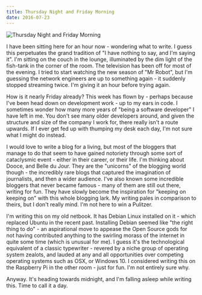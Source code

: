 ```yaml
---
title: Thursday Night and Friday Morning
date: 2016-07-23
---
```


![Thursday Night and Friday Morning](https://source.unsplash.com/0gkw_9fy0eQ/1600x900)

I have been sitting here for an hour now - wondering what to write. I guess this perpetuates the grand tradition of "I have nothing to say, and I'm saying it". I'm sitting on the couch in the lounge, illuminated by the dim light of the fish-tank in the corner of the room. The television has been off for most of the evening. I tried to start watching the new season of "Mr Robot", but I'm guessing the network engineers are up to something again - it suddenly stopped streaming twice. I'm giving it an hour before trying again.

How is it nearly Friday already? This week has flown by - perhaps because I've been head down on development work - up to my ears in code. I sometimes wonder how many more years of "being a software developer" I have left in me. You don't see many older developers around, and given the structure and size of the company I work for, there really isn't a route upwards. If I ever get fed up with thumping my desk each day, I'm not sure what I might do instead.

I would love to write a blog for a living, but most of the bloggers that manage to do that seem to have gained notoriety through some sort of cataclysmic event - either in their career, or their life. I'm thinking about Dooce, and Belle du Jour. They are the "unicorns" of the blogging world though - the incredibly rare blogs that captured the imagination of journalists, and then a wider audience. I've also known some incredible bloggers that never became famous - many of them are still out there, writing for fun. They have slowly become the inspiration for "keeping on keeping on" with this whole blogging lark. My writing pales in comparison to theirs, but I don't really mind. I'm not here to win a Pulitzer.

I'm writing this on my old netbook. It has Debian Linux installed on it - which replaced Ubuntu in the recent past. Installing Debian seemed like "the right thing to do" - an aspirational move to appease the Open Source gods for not having contributed anything to the swirling morass of the internet in quite some time (which is unusual for me). I guess it's the technological equivalent of a classic typewriter - revered by a niche group of operating system zealots, and lauded at any and all opportunities over competing operating systems such as OSX, or Windows 10. I considered writing this on the Raspberry Pi in the other room - just for fun. I'm not entirely sure why.

Anyway. It's heading towards midnight, and I'm falling asleep while writing this. Time to call it a day.